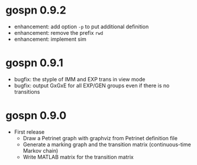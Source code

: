 # gospn 0.9.2

- enhancement: add option `-p` to put additional definition
- enhancement: remove the prefix `rwd`
- enhancement: implement sim

# gospn 0.9.1

- bugfix: the styple of IMM and EXP trans in view mode
- bugfix: output GxGxE for all EXP/GEN groups even if there is no transitions

# gospn 0.9.0

- First release
    - Draw a Petrinet graph with graphviz from Petrinet definition file
    - Generate a marking graph and the transition matrix (continuous-time Markov chain)
    - Write MATLAB matrix for the transition matrix
